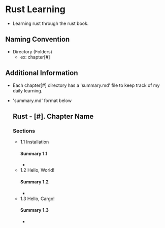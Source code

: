 # Rust Learning
- Learning rust through the rust book. 

## Naming Convention
- Directory (Folders)
	- ex: chapter[#]
 
## Additional Information
- Each chapter[#] directory has a 'summary.md' file to keep track of my 
daily learning. 
- 'summary.md' format below
	## Rust - [#]. Chapter Name

	### Sections
	- 1.1 Installation
		#### Summary 1.1
		- 
	- 1.2 Hello, World!
		#### Summary 1.2
		-	 
	- 1.3 Hello, Cargo!
		#### Summary 1.3
		- 


